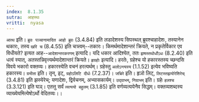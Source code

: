 ```yaml
---
index:  8.1.35
sutra:  आहस्थः
vritti:  nyasa
---
```


`आत्थ` इति। `ब्रुवः पञ्चानामादित आहो ब्रुवः` (3.4.84) इति लडादेशस्य सिपस्थल् ब्रुवश्चाहादेशः, तस्यानेन थकारः, तस्य `खरि च` (8.4.55) इति चत्र्त्वम्--तकारः। किमर्थमादेशान्तरं क्रियते, न प्रकृतेर्विकार एव विधीयते? इत्यत आह--`आदेशान्तरकरणम्` इत्यादि। यदि धकार आदिश्येत, ततः `झषस्तथोर्धोऽधः` (8.2.40) इति धत्वं स्यात्, अतस्तन्निवृत्त्यर्थमादेशान्तरं क्रियते।
`हृग्रहोः` इत्यादि। हरतेः, ग्रहेश्च यो हकारस्तस्य च्छन्दसि विवये भकारो वक्तव्यः। हकारस्येति वचनं हरत्यर्थम्। ग्रहेस्तु `अलोऽन्त्यस्य` (1.1.52) इत्येव भविष्यति हकारस्य। `ग्रभीता` इति। तृन्, इट्, `ग्रहोऽलिटि दीर्धः` (7.2.37)। `जभ्रिरे` इति। हृञो लिट्, `लिटस्तझयोरेशिरेच्` (3.4.81) इति झस्येरेच्; यणादेशः, द्विर्वचनम्, अभ्यासकार्यम्। `उद्ग्राभम्`, `निग्राभम्` इति। ग्रहेः `हलश्च` (3.3.121) इति घञ्। एतत्तु सर्वं `व्यत्ययो बहुलम्` (3.1.85) इति वर्णव्यत्ययेनैव सिद्धम्। वक्तव्यशब्दस्य व्याख्येयमित्येषोऽर्थो वेदितव्यः।।

